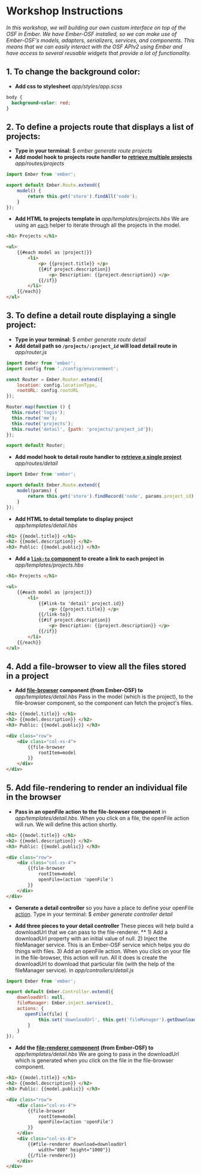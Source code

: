 # Workshop Instructions

<p><em> In this workshop, we will building our own custom interface on top of the OSF in Ember.  We have Ember-OSF installed,
 so we can make use of Ember-OSF's models, adapters, serializers, services, and components.  This means that we can easily interact
 with the OSF APIv2 using Ember and have access to several reusable widgets that provide a lot of functionality. </em></p>
 
## 1. To change the background color:
- **Add css to stylesheet** *app/styles/app.scss*
```css
body {
  background-color: red;
}
```
## 2.  To define a projects route that displays a list of projects:
- **Type in your terminal:**
    $ _ember generate route projects_
-  **Add model hook to projects route handler to [retrieve multiple projects](https://guides.emberjs.com/v2.11.0/models/finding-records/#toc_retrieving-multiple-records)** *app/routes/projects*
```js
import Ember from 'ember';

export default Ember.Route.extend({
    model() {
        return this.get('store').findAll('node');
    }
});
```
  - **Add HTML to projects template in** *app/templates/projects.hbs*
  We are using an [`each`](https://guides.emberjs.com/v2.11.0/templates/displaying-a-list-of-items/) helper to iterate through all the projects in the model.

```html
<h1> Projects </h1>

<ul>
    {{#each model as |project|}}
        <li>
            <p> {{project.title}} </p>
            {{#if project.description}}
                <p> Description: {{project.description}} </p>
            {{/if}}
        </li>
    {{/each}}
</ul>
```

## 3.  To define a detail route displaying a single project:
- **Type in your terminal:**
    $ _ember generate route detail_
- **Add detail path so `/projects/:project_id` will load detail route in** *app/router.js*
```js
import Ember from 'ember';
import config from './config/environment';

const Router = Ember.Router.extend({
    location: config.locationType,
    rootURL: config.rootURL
});

Router.map(function () {
  this.route('login');
  this.route('me');
  this.route('projects');
  this.route('detail', {path: 'projects/:project_id'});
});

export default Router;

```
-  **Add model hook to detail route handler to [retrieve a single project](https://guides.emberjs.com/v2.11.0/models/finding-records/#toc_retrieving-a-single-record)** *app/routes/detail*
```js
import Ember from 'ember';

export default Ember.Route.extend({
    model(params) {
        return this.get('store').findRecord('node', params.project_id);
    }
});
```
- **Add HTML to detail template to display project** *app/templates/detail.hbs*

```html
<h1> {{model.title}} </h1>
<h2> {{model.description}} </h2>
<h3> Public: {{model.public}} </h3>
```
- **Add a [`link-to` component](https://guides.emberjs.com/v2.11.0/templates/links/#toc_the-code-link-to-code-component) to create a link to each project in** *app/templates/projects.hbs*

```html
<h1> Projects </h1>

<ul>
    {{#each model as |project|}}
        <li>
            {{#link-to 'detail' project.id}}
                <p> {{project.title}} </p>
            {{/link-to}}
            {{#if project.description}}
                <p> Description: {{project.description}} </p>
            {{/if}}
        </li>
    {{/each}}
</ul>
```

## 4.  Add a file-browser to view all the files stored in a project
- **Add [file-browser](http://centerforopenscience.github.io/ember-osf/classes/file-browser.html) component (from Ember-OSF) to** *app/templates/detail.hbs*  Pass in the model (which is the project), to the file-browser component, so the component can fetch the project's files.

```html
<h1> {{model.title}} </h1>
<h2> {{model.description}} </h2>
<h3> Public: {{model.public}} </h3>

<div class="row">
    <div class="col-xs-4">
        {{file-browser
            rootItem=model
        }}
    </div>
</div>
```

## 5.  **Add file-rendering** to render an individual file in the browser
- **Pass in an openFile action to the file-browser component** in *app/templates/detail.hbs*. When you click on a file, the openFile action will run.  We will define this action shortly.
```html
<h1> {{model.title}} </h1>
<h2> {{model.description}} </h2>
<h3> Public: {{model.public}} </h3>

<div class="row">
    <div class="col-xs-4">
        {{file-browser
            rootItem=model
            openFile=(action 'openFile')
        }}
    </div>
</div>
```
- **Generate a detail controller** so you have a place to define your openFile [action](https://guides.emberjs.com/v2.11.0/components/triggering-changes-with-actions/#toc_implementing-the-action). Type in your terminal:
    $ _ember generate controller detail_

- **Add three pieces to your detail controller**   These pieces will help build a downloadUrl that we can pass to the file-renderer. ** 1) Add a downloadUrl property with an initial value of null. 2) Inject the fileManager service.  This is an Ember-OSF service which helps you do things with files.  3) Add an openFile action. When you click on your file in the file-browser, this action will run.  All it does is create the downloadUrl to download that particular file (with the help of the fileManager service).  in *app/controllers/detail.js*

```js
import Ember from 'ember';

export default Ember.Controller.extend({
    downloadUrl: null,
    fileManager: Ember.inject.service(),
    actions: {
       openFile(file) {
            this.set('downloadUrl', this.get('fileManager').getDownloadUrl(file));
        }
    }
});
```

- **Add the [file-renderer component](http://centerforopenscience.github.io/ember-osf/classes/file-renderer.html) (from Ember-OSF) to** *app/templates/detail.hbs* We are going to pass in the downloadUrl which is generated when you click on the file in the file-browser component.

```html
<h1> {{model.title}} </h1>
<h2> {{model.description}} </h2>
<h3> Public: {{model.public}} </h3>

<div class="row">
    <div class="col-xs-4">
        {{file-browser
            rootItem=model
            openFile=(action 'openFile')
        }}
    </div>
    <div class="col-xs-8">
        {{#file-renderer download=downloadUrl
            width="800" height="1000"}}
        {{/file-renderer}}
    </div>
</div>
```
